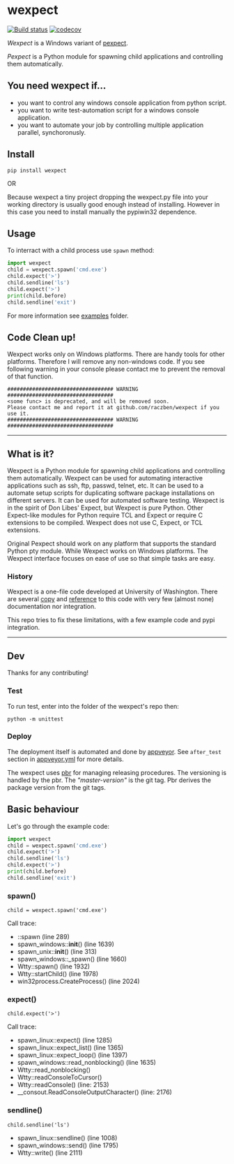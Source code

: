 # **wexpect**

[![Build status](https://ci.appveyor.com/api/projects/status/tbji72d5s0tagrt9?svg=true)](https://ci.appveyor.com/project/raczben/wexpect)
[![codecov](https://codecov.io/gh/raczben/wexpect/branch/master/graph/badge.svg)](https://codecov.io/gh/raczben/wexpect)

*Wexpect* is a Windows variant of [pexpect](https://pexpect.readthedocs.io/en/stable/).

*Pexpect* is a Python module for spawning child applications and controlling
them automatically.

## You need wexpect if...

 - you want to control any windows console application from python script.
 - you want to write test-automation script for a windows console application.
 - you want to automate your job by controlling multiple application parallel, synchoronusly.

## **Install**

    pip install wexpect

OR

Because wexpect a tiny project dropping the wexpect.py file into your working directory is usually
good enough instead of installing. However in this case you need to install manually the pypiwin32
dependence.


## **Usage**

To interract with a child process use `spawn` method:

```python
import wexpect 
child = wexpect.spawn('cmd.exe')
child.expect('>')
child.sendline('ls')
child.expect('>')
print(child.before)
child.sendline('exit')
```

For more information see [examples](./examples) folder.

## Code Clean up!

Wexpect works only on Windows platforms. There are handy tools for other platforms. Therefore I will
remove any non-windows code. If you see following warning in your console please contact me to 
prevent the removal of that function.

```
################################## WARNING ##################################
<some func> is deprecated, and will be removed soon.
Please contact me and report it at github.com/raczben/wexpect if you use it.
################################## WARNING ##################################
```

---
## What is it?

Wexpect is a Python module for spawning child applications and controlling
them automatically. Wexpect can be used for automating interactive applications
such as ssh, ftp, passwd, telnet, etc. It can be used to a automate setup
scripts for duplicating software package installations on different servers. It
can be used for automated software testing. Wexpect is in the spirit of Don
Libes' Expect, but Wexpect is pure Python. Other Expect-like modules for Python
require TCL and Expect or require C extensions to be compiled. Wexpect does not
use C, Expect, or TCL extensions. 

Original Pexpect should work on any platform that supports the standard Python pty module. While
Wexpect works on Windows platforms. The Wexpect interface focuses on ease of use so that simple
tasks are easy.


### History

Wexpect is a one-file code developed at University of Washington. There are several
[copy](https://gist.github.com/anthonyeden/8488763) and
[reference](https://mediarealm.com.au/articles/python-pexpect-windows-wexpect/)
to this code with very few (almost none) documentation nor integration.

This repo tries to fix these limitations, with a few example code and pypi integration.


---
## Dev

Thanks for any contributing!

### Test

To run test, enter into the folder of the wexpect's repo then:

`python -m unittest`

### Deploy

The deployment itself is automated and done by [appveyor](https://ci.appveyor.com/project/raczben/wexpect).
See `after_test` section in [appveyor.yml](appveyor.yml) for more details.

The wexpect uses [pbr](https://docs.openstack.org/pbr/latest/) for managing releasing procedures.
The versioning is handled by the pbr. The *"master-version"* is the git tag. Pbr derives the package
version from the git tags.
 
## Basic behaviour

Let's go through the example code:

```python
import wexpect 
child = wexpect.spawn('cmd.exe')
child.expect('>')
child.sendline('ls')
child.expect('>')
print(child.before)
child.sendline('exit')
```

### spawn()

`child = wexpect.spawn('cmd.exe')`

Call trace:

 - ::spawn                          (line 289)
 - spawn_windows::__init__()        (line 1639)
 - spawn_unix::__init__()           (line 313)
 - spawn_windows::_spawn()          (line 1660)
 - Wtty::spawn()                    (line 1932)
 - Wtty::startChild()               (line 1978)
 - win32process.CreateProcess()     (line 2024)
 
 
### expect()

`child.expect('>')`

Call trace:

 - spawn_linux::expect()            (line 1285)
 - spawn_linux::expect_list()       (line 1365)
 - spawn_linux::expect_loop()       (line 1397)
 - spawn_windows::read_nonblocking() (line 1635)
 - Wtty::read_nonblocking()
 - Wtty::readConsoleToCursor()
 - Wtty::readConsole()              (line: 2153)
 - __consout.ReadConsoleOutputCharacter() (line: 2176)
    

### sendline()

`child.sendline('ls')`

 - spawn_linux::sendline()          (line 1008)
 - spawn_windows::send()            (line 1795)
 - Wtty::write()                    (line 2111)
